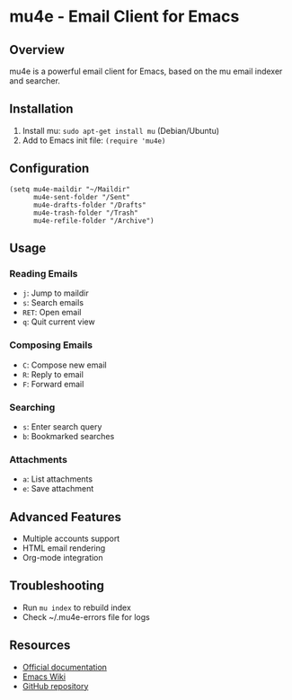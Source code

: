 # mu4e - Email Client for Emacs

## Overview
mu4e is a powerful email client for Emacs, based on the mu email indexer and searcher.

## Installation
1. Install mu: `sudo apt-get install mu` (Debian/Ubuntu)
2. Add to Emacs init file: `(require 'mu4e)`

## Configuration
```elisp
(setq mu4e-maildir "~/Maildir"
      mu4e-sent-folder "/Sent"
      mu4e-drafts-folder "/Drafts"
      mu4e-trash-folder "/Trash"
      mu4e-refile-folder "/Archive")
```

## Usage
### Reading Emails
- `j`: Jump to maildir
- `s`: Search emails
- `RET`: Open email
- `q`: Quit current view

### Composing Emails
- `C`: Compose new email
- `R`: Reply to email
- `F`: Forward email

### Searching
- `s`: Enter search query
- `b`: Bookmarked searches

### Attachments
- `a`: List attachments
- `e`: Save attachment

## Advanced Features
- Multiple accounts support
- HTML email rendering
- Org-mode integration

## Troubleshooting
- Run `mu index` to rebuild index
- Check ~/.mu4e-errors file for logs

## Resources
- [Official documentation](https://www.djcbsoftware.nl/code/mu/mu4e/)
- [Emacs Wiki](https://www.emacswiki.org/emacs/mu4e)
- [GitHub repository](https://github.com/djcb/mu)
